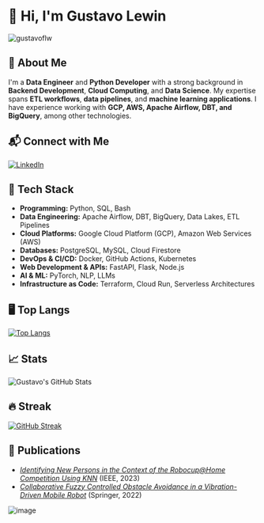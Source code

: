# 👋 Hi, I'm Gustavo Lewin

<p align="left"> <img src="https://komarev.com/ghpvc/?username=gustavoflw&label=Profile%20views&color=0e75b6&style=flat" alt="gustavoflw" /> </p>

## 🚀 About Me
I'm a **Data Engineer** and **Python Developer** with a strong background in **Backend Development**, **Cloud Computing**, and **Data Science**. My expertise spans **ETL workflows**, **data pipelines**, and **machine learning applications**. I have experience working with **GCP, AWS, Apache Airflow, DBT, and BigQuery**, among other technologies.

## 📬 Connect with Me
[![LinkedIn](https://img.shields.io/badge/LinkedIn-GustavoLewin-blue?logo=linkedin)](https://www.linkedin.com/in/gustavo-l-4a272a207)  

## 🔧 Tech Stack
- **Programming:** Python, SQL, Bash
- **Data Engineering:** Apache Airflow, DBT, BigQuery, Data Lakes, ETL Pipelines
- **Cloud Platforms:** Google Cloud Platform (GCP), Amazon Web Services (AWS)
- **Databases:** PostgreSQL, MySQL, Cloud Firestore
- **DevOps & CI/CD:** Docker, GitHub Actions, Kubernetes
- **Web Development & APIs:** FastAPI, Flask, Node.js
- **AI & ML:** PyTorch, NLP, LLMs
- **Infrastructure as Code:** Terraform, Cloud Run, Serverless Architectures

## 🖥️ Top Langs
[![Top Langs](https://github-readme-stats.vercel.app/api/top-langs/?username=gustavoflw)](https://github.com/anuraghazra/github-readme-stats)

## 📈 Stats
![Gustavo's GitHub Stats](https://github-readme-stats.vercel.app/api?username=gustavoflw&show_icons=true&theme=tokyonight)

## 🔥 Streak
[![GitHub Streak](https://github-readme-streak-stats.herokuapp.com?user=gustavoflw&theme=tokyonight&short_numbers=true&mode=weekly)](https://git.io/streak-stats)

## 📢 Publications
- [*Identifying New Persons in the Context of the Robocup@Home Competition Using KNN*](https://ieeexplore.ieee.org/document/10333015) (IEEE, 2023)
- [*Collaborative Fuzzy Controlled Obstacle Avoidance in a Vibration-Driven Mobile Robot*](https://link.springer.com/chapter/10.1007/978-3-031-21065-5_31) (Springer, 2022)

![image](https://github.com/user-attachments/assets/be0cf2a2-0aef-4baa-8699-55f70afed4c7)
